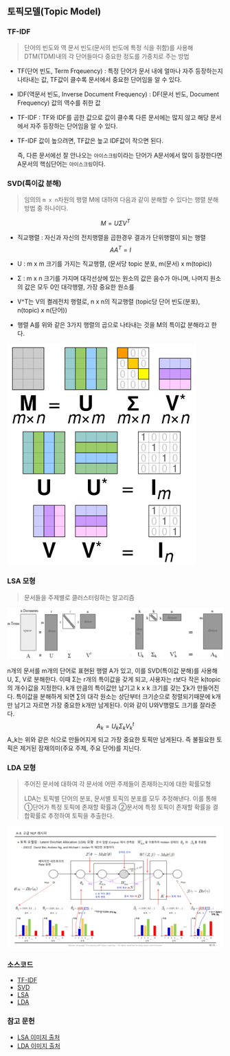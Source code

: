 ## 토픽모델(Topic Model)



### TF-IDF

> 단어의 빈도와 역 문서 빈도(문서의 빈도에 특정 식을 취함)를 사용해 DTM(TDM)내의 각 단어들마다 중요한 정도를 가중치로 주는 방법

* TF(단어 빈도, Term Frqeuency) : 특정 단어가 문서 내에 얼마나 자주 등장하는지 나타내는 값, TF값이 클수록 문서에서 중요한 단어임을 알 수 있다.
* IDF(역문서 빈도, Inverse Document Frequency) : DF(문서 빈도, Document Frequency) 값의 역수를 취한 값
* TF-IDF : TF와 IDF를 곱한 값으로 값이 클수록 다른 문서에는 많지 않고 해당 문서에서 자주 등장하는 단어임을 알 수 있다.

* TF-IDF 값이 높으려면, TF값은 높고 IDF값이 작으면 된다.

  즉, 다른 문서에선 잘 안나오는 `아이스크림`이라는 단어가 A문서에서 많이 등장한다면 A문서의 핵심단어는 `아이스크림`이다.

  

### SVD(특이값 분해)

> 임의의 `m x n`차원의 행렬 M에 대하여 다음과 같이 분해할 수 있다는 행렬 분해 방법 중 하나이다.

$$
M = UΣV^T
$$

* 직교행렬 : 자신과 자신의 전치행렬을 곱한경우 결과가 단위행렬이 되는 행렬
  $$
  AA^T = I
  $$

* U : m x m 크기를 가지는 직교행렬, (문서당 topic 분포, m(문서) x m(topic))

* Σ : m x n 크기를 가지며 대각선상에 있는 원소의 값은 음수가 아니며, 나머지 원소의 값은 모두 0인 대각행렬, 가장 중요한 원소를 

* V^T는 V의 켤레전치 행렬로, n x n의 직교행렬 (topic당 단어 빈도(분포), n(topic) x n(단어))

* 행렬  A를  위와 같은 3가지 행렬의 곱으로 나타내는 것을 M의 특이값 분해라고 한다.

<img src="../markdown-images/800px-Singular_value_decomposition_visualisation.svg.png" alt="800px-Singular_value_decomposition_visualisation.svg" style="zoom: 55%;" />

### LSA 모형

> 문서들을 주제별로 클러스터링하는 알고리즘 

![LSA](../markdown-images/LSA.png)

n개의 문서를 m개의 단어로 표현된 행렬 A가 있고, 이를 SVD(특이값 분해)를 사용해 U, Σ, V로 분해한다. 이때 Σ는 r개의 특이값을 갖게 되고, 사용자는 r보다 작은 k(topic의 개수)값을 지정한다. k개 만큼의 특이값만 남기고 k x k 크기를 갖는 ∑k가 만들어진다. 특이값을 분해하게 되면 ∑의 대각 원소는 상단부터 크기순으로 정렬되기때문에 k개만 남기고 자르면 가장 중요한 k개만 남게된다. 이와 같이 U와V행렬도 크기를 잘라준다.  
$$
A_k = U_kΣ_kV^t_k
$$
A_k는 위와 같은 식으로 만들어지게 되고 가장 중요한 토픽만 남게된다. 즉 불필요한 토픽은 제거된 잠재의미(주요 주제, 주요 단어)를 지닌다.

### LDA 모형

> 주어진 문서에 대하여 각 문서에 어떤 주제들이 존재하는지에 대한 확률모형
>
> LDA는 토픽별 단어의 분포, 문서별 토픽의 분포를 모두 추정해낸다. 이를 통해 ①단어가 특정 토픽에 존재할 확률과 ②문서에 특정 토픽이 존재할 확률을 결합확률로 추정하여 토픽을 추출한다. 

![LDA_img-15](../markdown-images/LDA_img-15.jpg)

 

### 소스코드

* [TF-IDF](https://github.com/Lee-JeongMin/TIL/blob/master/NLP/source_code/tfidf.py)
* [SVD](https://github.com/Lee-JeongMin/TIL/blob/master/NLP/source_code/SVD.py)
* [LSA](https://github.com/Lee-JeongMin/TIL/blob/master/NLP/source_code/LSA.py)
* [LDA](https://github.com/Lee-JeongMin/TIL/blob/master/NLP/source_code/LDA.py)

### 참고 문헌

* [LSA 이미지 출처](https://ratsgo.github.io/from%20frequency%20to%20semantics/2017/04/06/pcasvdlsa/)
* [LDA 이미지 출처](https://blog.naver.com/chunjein/220946362463)

